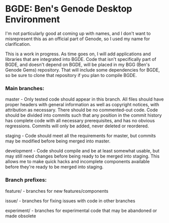 # BGDE: Ben's Genode Desktop Environment

I'm not particularly good at coming up with names, and I don't want to misrepresent this as an official part of Genode, so I used my name for clarification.

This is a work in progress. As time goes on, I will add applications and libraries that are integrated into BGDE. Code that isn't specifically part of BGDE, and doesn't depend on BGDE, will be placed in my BGG (Ben's Genode Gems) repository. That will include some dependencies for BGDE, so be sure to clone that repository if you plan to compile BGDE.

### Main branches:  
  
master - Only tested code should appear in this branch. All files should have proper headers with general information as well as copyright notices, with attribution as necessary. There should be no commented-out code. Code should be divided into commits such that any position in the commit history has complete code with all necessary prerequisites, and has no obvious regressions. Commits will only be added, never deleted or reordered.  
  
staging - Code should meet all the requirements for master, but commits may be modified before being merged into master.  

development - Code should compile and be at least somewhat usable, but may still need changes before being ready to be merged into staging. This allows me to make quick hacks and incomplete components available before they're ready to be merged into staging.  
  
### Branch prefixes:  

feature/ - branches for new features/components  

issue/ - branches for fixing issues with code in other branches  

experiment/ - branches for experimental code that may be abandoned or made obsolete  

